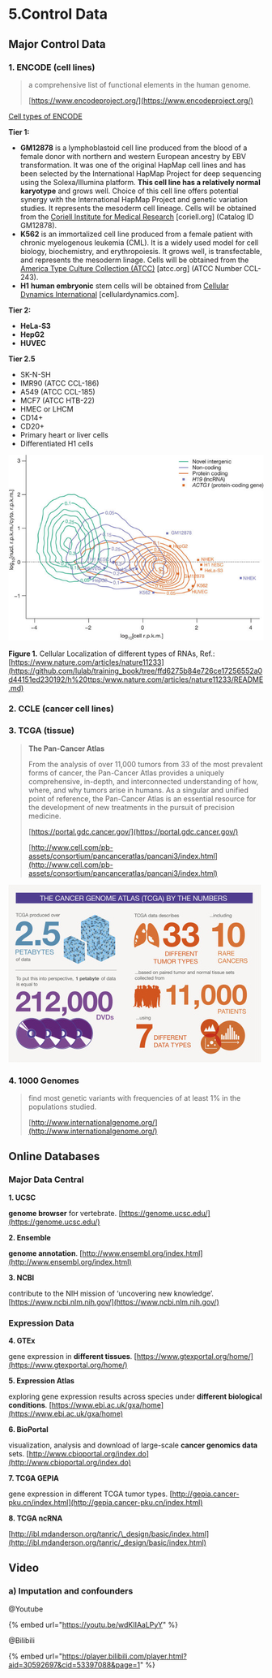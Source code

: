 # 5.Control Data

## Major Control Data

### 1. ENCODE \(cell lines\)

> a comprehensive list of functional elements in the human genome.
>
> [https://www.encodeproject.org/](https://www.encodeproject.org/)

[Cell types of ENCODE](https://www.genome.gov/26524238/encode-project-common-cell-types/)

**Tier 1:**

* **GM12878** is a lymphoblastoid cell line produced from the blood of a female donor with northern and western European ancestry by EBV transformation. It was one of the original HapMap cell lines and has been selected by the International HapMap Project for deep sequencing using the Solexa/Illumina platform. **This cell line has a relatively normal karyotype** and grows well. Choice of this cell line offers potential synergy with the International HapMap Project and genetic variation studies. It represents the mesoderm cell lineage. Cells will be obtained from the [Coriell Institute for Medical Research](http://www.coriell.org/) \[coriell.org\] \(Catalog ID GM12878\).
* **K562** is an immortalized cell line produced from a female patient with chronic myelogenous leukemia \(CML\). It is a widely used model for cell biology, biochemistry, and erythropoiesis. It grows well, is transfectable, and represents the mesoderm linage. Cells will be obtained from the [America Type Culture Collection \(ATCC\)](http://www.atcc.org/) \[atcc.org\] \(ATCC Number CCL-243\).
* **H1** **human embryonic** stem cells will be obtained from [Cellular Dynamics International](http://www.cellulardynamics.com/) \[cellulardynamics.com\].

**Tier 2:**

* **HeLa-S3**
* **HepG2** 
* **HUVEC**

**Tier 2.5**

* SK-N-SH
* IMR90 \(ATCC CCL-186\)
* A549 \(ATCC CCL-185\)
* MCF7 \(ATCC HTB-22\)
* HMEC or LHCM
* CD14+
* CD20+
* Primary heart or liver cells
* Differentiated H1 cells

![](../.gitbook/assets/image.png)

**Figure 1.** Cellular Localization of different types of RNAs, Ref.: [https://www.nature.com/articles/nature11233](https://github.com/lulab/training_book/tree/ffd6275b84e726ce17256552a0d44151ed230192/h%20ttps:/www.nature.com/articles/nature11233/README.md)

### 2. CCLE \(cancer cell lines\)

### 3. TCGA \(tissue\)

> **The Pan-Cancer Atlas**
>
> From the analysis of over 11,000 tumors from 33 of the most prevalent forms of cancer, the Pan-Cancer Atlas provides a uniquely comprehensive, in-depth, and interconnected understanding of how, where, and why tumors arise in humans. As a singular and unified point of reference, the Pan-Cancer Atlas is an essential resource for the development of new treatments in the pursuit of precision medicine.
>
> [https://portal.gdc.cancer.gov/](https://portal.gdc.cancer.gov/)
>
> [http://www.cell.com/pb-assets/consortium/pancanceratlas/pancani3/index.html](http://www.cell.com/pb-assets/consortium/pancanceratlas/pancani3/index.html)

![](../.gitbook/assets/tcga.jpg)

### 4. 1000 Genomes

> find most genetic variants with frequencies of at least 1% in the populations studied.
>
> [http://www.internationalgenome.org/](http://www.internationalgenome.org/)

## Online **Databases** <a id="databases"></a>

### Major Data Central

**1. UCSC**

**genome browser** for vertebrate. [https://genome.ucsc.edu/](https://genome.ucsc.edu/)

**2. Ensemble**

**genome annotation**. [http://www.ensembl.org/index.html](http://www.ensembl.org/index.html)

**3. NCBI**

contribute to the NIH mission of ‘uncovering new knowledge’. [https://www.ncbi.nlm.nih.gov/](https://www.ncbi.nlm.nih.gov/)

### Expression Data <a id="exp"></a>

**4. GTEx**

gene expression in **different tissues**. [https://www.gtexportal.org/home/](https://www.gtexportal.org/home/)

**5. Expression Atlas**

exploring gene expression results across species under **different biological conditions**. [https://www.ebi.ac.uk/gxa/home](https://www.ebi.ac.uk/gxa/home)

**6. BioPortal**

visualization, analysis and download of large-scale **cancer genomics data** sets. [http://www.cbioportal.org/index.do](http://www.cbioportal.org/index.do)

**7. TCGA GEPIA**

gene expression in different TCGA tumor types. [http://gepia.cancer-pku.cn/index.html](http://gepia.cancer-pku.cn/index.html)

**8. TCGA ncRNA** 

[http://ibl.mdanderson.org/tanric/\_design/basic/index.html](http://ibl.mdanderson.org/tanric/_design/basic/index.html)

## Video

### a\) Imputation and confounders

@Youtube

{% embed url="https://youtu.be/wdKIIAaLPyY" %}

@Bilibili

{% embed url="https://player.bilibili.com/player.html?aid=30592697&cid=53397088&page=1" %}


